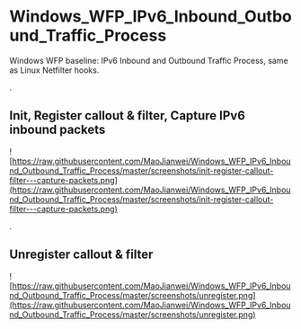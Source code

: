 # Windows_WFP_IPv6_Inbound_Outbound_Traffic_Process
Windows WFP baseline: IPv6 Inbound and Outbound Traffic Process, same as Linux Netfilter hooks.

.

## Init, Register callout & filter, Capture IPv6 inbound packets

![https://raw.githubusercontent.com/MaoJianwei/Windows_WFP_IPv6_Inbound_Outbound_Traffic_Process/master/screenshots/init-register-callout-filter---capture-packets.png](https://raw.githubusercontent.com/MaoJianwei/Windows_WFP_IPv6_Inbound_Outbound_Traffic_Process/master/screenshots/init-register-callout-filter---capture-packets.png)

.

## Unregister callout & filter

![https://raw.githubusercontent.com/MaoJianwei/Windows_WFP_IPv6_Inbound_Outbound_Traffic_Process/master/screenshots/unregister.png](https://raw.githubusercontent.com/MaoJianwei/Windows_WFP_IPv6_Inbound_Outbound_Traffic_Process/master/screenshots/unregister.png)
